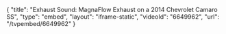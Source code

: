 {
    "title": "Exhaust Sound: MagnaFlow Exhaust on a 2014 Chevrolet Camaro SS",
    "type": "embed",
    "layout": "iframe-static",
    "videoId": "6649962",
    "url": "\/tvpembed\/6649962"
}